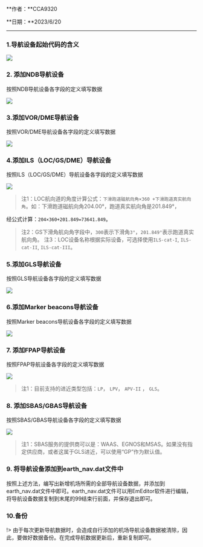 **作者：**CCA9320

**日期：**2023/6/20

------

### 1.导航设备起始代码的含义

![](https://picdl.sunbangyan.cn/2023/06/20/ig3d96.png)

 

### 2. 添加NDB导航设备

按照NDB导航设备各字段的定义填写数据

![](https://picdl.sunbangyan.cn/2023/06/20/igh73m.png)

### 3.添加VOR/DME导航设备

按照VOR/DME导航设备各字段的定义填写数据

![](https://picdl.sunbangyan.cn/2023/06/20/igka6a.png)

### 4.添加ILS（LOC/GS/DME）导航设备

按照ILS（LOC/GS/DME）导航设备各字段的定义填写数据

![](https://picdl.sunbangyan.cn/2023/06/20/igmvoa.png)

> 注1：LOC航向道的角度计算公式：`下滑跑道磁航向角×360 +下滑跑道真实航向角`。如：下滑跑道磁航向角204.00°，跑道真实航向角是201.849°，

经公式计算：`204×360+201.849=73641.849`。

> 注2：GS下滑角航向角字段中，`300`表示下滑角`3°`，`201.849°`表示跑道真实航向角。
> 注3：LOC设备名称根据实际设备，可选择使用`ILS-cat-I`, `ILS-cat-II`, `ILS-cat-III`。

### 5.添加GLS导航设备

按照GLS导航设备各字段的定义填写数据

![](https://picdl.sunbangyan.cn/2023/06/20/igpy65.png)

### 6.添加Marker beacons导航设备

按照Marker beacons导航设备各字段的定义填写数据

![](https://picdl.sunbangyan.cn/2023/06/20/iha9ka.png)

### 7. 添加FPAP导航设备

按照FPAP导航设备各字段的定义填写数据

![](https://picdl.sunbangyan.cn/2023/06/20/iiieni.png)

> 注1：目前支持的进近类型包括：`LP`， `LPV`， `APV-II` ， `GLS`。

### 8. 添加SBAS/GBAS导航设备

按照SBAS/GBAS导航设备各字段的定义填写数据

![](https://picdl.sunbangyan.cn/2023/06/20/ik3mmi.png)

> 注1：SBAS服务的提供商可以是：WAAS、EGNOS和MSAS。如果没有指定供应商，或者这属于GLS进近，可以使用“GP”作为默认值。

### 9. 将导航设备添加到earth_nav.dat文件中

按照上述方法，编写出新增机场所需的全部导航设备数据，并添加到earth_nav.dat文件中即可。earth_nav.dat文件可以用EmEditor软件进行编辑，将导航设备数据复制到末尾的99结束行前面，并保存退出即可。

### 10.备份 

!> 由于每次更新导航数据时，会造成自行添加的机场导航设备数据被清除，因此，要做好数据备份。在完成导航数据更新后，重新复制即可。

 

